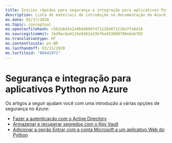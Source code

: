 ```yaml
---
title: Inícios rápidos para segurança e integração para aplicativos Python no Azure
description: Lista de materiais de introdução na documentação do Azure para proteção de aplicativos Python.
ms.date: 03/17/2020
ms.topic: conceptual
ms.openlocfilehash: c5b2a6d2e2a4b6486674711204871216a7fa6416
ms.sourcegitcommit: 1bd9ec6a4115e9162e33b76a933869788e6ab702
ms.translationtype: HT
ms.contentlocale: pt-BR
ms.lasthandoff: 03/31/2020
ms.locfileid: "80441971"
---
```

# <a name="security-and-integration-for-python-apps-on-azure"></a>Segurança e integração para aplicativos Python no Azure

Os artigos a seguir ajudam você com uma introdução a várias opções de segurança no Azure:

- [Fazer a autenticação com o Active Directory](azure-sdk-authenticate.md)
- [Armazenar e recuperar segredos com o Key Vault](/azure/key-vault/quick-create-python)
- [Adicionar a opção Entrar com a conta Microsoft a um aplicativo Web do Python](/azure/active-directory/develop/quickstart-v2-python-webapp)
